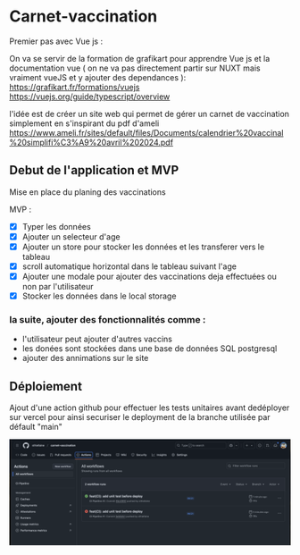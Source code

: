 # Carnet-vaccination

Premier pas avec Vue js :

On va se servir de la formation de grafikart pour apprendre Vue js et la documentation vue ( on ne va pas directement partir sur NUXT mais vraiment vueJS et y ajouter des dependances ):
https://grafikart.fr/formations/vuejs
https://vuejs.org/guide/typescript/overview

l'idée est de créer un site web qui permet de gérer un carnet de vaccination simplement en s'inspirant du pdf d'ameli https://www.ameli.fr/sites/default/files/Documents/calendrier%20vaccinal%20simplifi%C3%A9%20avril%202024.pdf

## Debut de l'application et MVP

Mise en place du planing des vaccinations

MVP :

- [x] Typer les données
- [x] Ajouter un selecteur d'age
- [x] Ajouter un store pour stocker les données et les transferer vers le tableau
- [x] scroll automatique horizontal dans le tableau suivant l'age
- [x] Ajouter une modale pour ajouter des vaccinations deja effectuées ou non par l'utilisateur
- [x] Stocker les données dans le local storage

### la suite, ajouter des fonctionnalités comme :

- l'utilisateur peut ajouter d'autres vaccins
- les donées sont stockées dans une base de données SQL postgresql
- ajouter des annimations sur le site

## Déploiement

Ajout d'une action github pour effectuer les tests unitaires avant dedéployer sur vercel pour ainsi securiser le deployment de la branche utilisée par défault "main"

![GitHub Action](./public/ci_github-action.png)
